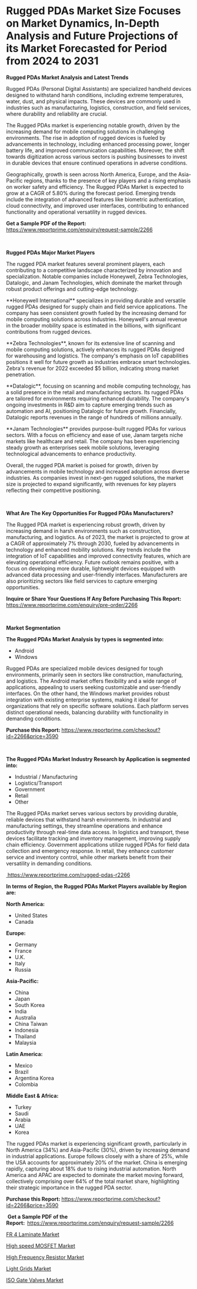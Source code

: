 <p><h1>Rugged PDAs Market Size Focuses on Market Dynamics, In-Depth Analysis and Future Projections of its Market Forecasted for Period from 2024 to 2031</h1></p><p><strong>Rugged PDAs Market Analysis and Latest Trends</strong></p>
<p><p>Rugged PDAs (Personal Digital Assistants) are specialized handheld devices designed to withstand harsh conditions, including extreme temperatures, water, dust, and physical impacts. These devices are commonly used in industries such as manufacturing, logistics, construction, and field services, where durability and reliability are crucial. </p><p>The Rugged PDAs market is experiencing notable growth, driven by the increasing demand for mobile computing solutions in challenging environments. The rise in adoption of rugged devices is fueled by advancements in technology, including enhanced processing power, longer battery life, and improved communication capabilities. Moreover, the shift towards digitization across various sectors is pushing businesses to invest in durable devices that ensure continued operations in adverse conditions.</p><p>Geographically, growth is seen across North America, Europe, and the Asia-Pacific regions, thanks to the presence of key players and a rising emphasis on worker safety and efficiency. The Rugged PDAs Market is expected to grow at a CAGR of 5.80% during the forecast period. Emerging trends include the integration of advanced features like biometric authentication, cloud connectivity, and improved user interfaces, contributing to enhanced functionality and operational versatility in rugged devices.</p></p>
<p><strong>Get a Sample PDF of the Report:&nbsp;</strong> <a href="https://www.reportprime.com/enquiry/request-sample/2266">https://www.reportprime.com/enquiry/request-sample/2266</a></p>
<p>&nbsp;</p>
<p><strong>Rugged PDAs Major Market Players</strong></p>
<p><p>The rugged PDA market features several prominent players, each contributing to a competitive landscape characterized by innovation and specialization. Notable companies include Honeywell, Zebra Technologies, Datalogic, and Janam Technologies, which dominate the market through robust product offerings and cutting-edge technology.</p><p>**Honeywell International** specializes in providing durable and versatile rugged PDAs designed for supply chain and field service applications. The company has seen consistent growth fueled by the increasing demand for mobile computing solutions across industries. Honeywell's annual revenue in the broader mobility space is estimated in the billions, with significant contributions from rugged devices.</p><p>**Zebra Technologies**, known for its extensive line of scanning and mobile computing solutions, actively enhances its rugged PDAs designed for warehousing and logistics. The company's emphasis on IoT capabilities positions it well for future growth as industries embrace smart technologies. Zebra's revenue for 2022 exceeded $5 billion, indicating strong market penetration.</p><p>**Datalogic**, focusing on scanning and mobile computing technology, has a solid presence in the retail and manufacturing sectors. Its rugged PDAs are tailored for environments requiring enhanced durability. The company's ongoing investments in R&D aim to capture emerging trends such as automation and AI, positioning Datalogic for future growth. Financially, Datalogic reports revenues in the range of hundreds of millions annually.</p><p>**Janam Technologies** provides purpose-built rugged PDAs for various sectors. With a focus on efficiency and ease of use, Janam targets niche markets like healthcare and retail. The company has been experiencing steady growth as enterprises seek mobile solutions, leveraging technological advancements to enhance productivity.</p><p>Overall, the rugged PDA market is poised for growth, driven by advancements in mobile technology and increased adoption across diverse industries. As companies invest in next-gen rugged solutions, the market size is projected to expand significantly, with revenues for key players reflecting their competitive positioning.</p></p>
<p>&nbsp;</p>
<p><strong>What Are The Key Opportunities For Rugged PDAs Manufacturers?</strong></p>
<p><p>The Rugged PDA market is experiencing robust growth, driven by increasing demand in harsh environments such as construction, manufacturing, and logistics. As of 2023, the market is projected to grow at a CAGR of approximately 7% through 2030, fueled by advancements in technology and enhanced mobility solutions. Key trends include the integration of IoT capabilities and improved connectivity features, which are elevating operational efficiency. Future outlook remains positive, with a focus on developing more durable, lightweight devices equipped with advanced data processing and user-friendly interfaces. Manufacturers are also prioritizing sectors like field services to capture emerging opportunities.</p></p>
<p><strong>Inquire or Share Your Questions If Any Before Purchasing This Report:</strong> <a href="https://www.reportprime.com/enquiry/pre-order/2266">https://www.reportprime.com/enquiry/pre-order/2266</a></p>
<p>&nbsp;</p>
<p><strong>Market Segmentation</strong></p>
<p><strong>The Rugged PDAs Market Analysis by types is segmented into:</strong></p>
<p><ul><li>Android</li><li>Windows</li></ul></p>
<p><p>Rugged PDAs are specialized mobile devices designed for tough environments, primarily seen in sectors like construction, manufacturing, and logistics. The Android market offers flexibility and a wide range of applications, appealing to users seeking customizable and user-friendly interfaces. On the other hand, the Windows market provides robust integration with existing enterprise systems, making it ideal for organizations that rely on specific software solutions. Each platform serves distinct operational needs, balancing durability with functionality in demanding conditions.</p></p>
<p><strong>Purchase this Report:&nbsp;</strong><a href="https://www.reportprime.com/checkout?id=2266&price=3590">https://www.reportprime.com/checkout?id=2266&price=3590</a></p>
<p>&nbsp;</p>
<p><strong>The Rugged PDAs Market Industry Research by Application is segmented into:</strong></p>
<p><ul><li>Industrial / Manufacturing</li><li>Logistics/Transport</li><li>Government</li><li>Retail</li><li>Other</li></ul></p>
<p><p>The Rugged PDAs market serves various sectors by providing durable, reliable devices that withstand harsh environments. In industrial and manufacturing settings, they streamline operations and enhance productivity through real-time data access. In logistics and transport, these devices facilitate tracking and inventory management, improving supply chain efficiency. Government applications utilize rugged PDAs for field data collection and emergency response. In retail, they enhance customer service and inventory control, while other markets benefit from their versatility in demanding conditions.</p></p>
<p><a href="https://www.reportprime.com/rugged-pdas-r2266">&nbsp;https://www.reportprime.com/rugged-pdas-r2266</a></p>
<p><strong>In terms of Region, the Rugged PDAs Market Players available by Region are:</strong></p>
<p>
    <p> <strong> North America: </strong>
        <ul>
            <li>United States</li>
            <li>Canada</li>
        </ul>
        </p> 
    <p> <strong> Europe: </strong>
        <ul>
            <li>Germany</li>
            <li>France</li>
            <li>U.K.</li>
            <li>Italy</li>
            <li>Russia</li>
        </ul>
        </p> 
    <p> <strong> Asia-Pacific: </strong>
        <ul>
            <li>China</li>
            <li>Japan</li>
            <li>South Korea</li>
            <li>India</li>
            <li>Australia</li>
            <li>China Taiwan</li>
            <li>Indonesia</li>
            <li>Thailand</li>
            <li>Malaysia</li>
        </ul>
        </p> 
    <p> <strong> Latin America: </strong>
        <ul>
            <li>Mexico</li>
            <li>Brazil</li>
            <li>Argentina Korea</li>
            <li>Colombia</li>
        </ul>
        </p> 
    <p> <strong> Middle East & Africa: </strong>
        <ul>
            <li>Turkey</li>
            <li>Saudi</li>
            <li>Arabia</li>
            <li>UAE</li>
            <li>Korea</li>
        </ul>
    </p>
    </p>
<p><p>The rugged PDAs market is experiencing significant growth, particularly in North America (34%) and Asia-Pacific (30%), driven by increasing demand in industrial applications. Europe follows closely with a share of 25%, while the USA accounts for approximately 20% of the market. China is emerging rapidly, capturing about 18% due to rising industrial automation. North America and APAC are expected to dominate the market moving forward, collectively comprising over 64% of the total market share, highlighting their strategic importance in the rugged PDA sector.</p></p>
<p><strong>Purchase this Report: </strong><a href="https://www.reportprime.com/checkout?id=2266&price=3590">https://www.reportprime.com/checkout?id=2266&price=3590</a></p>
<p>&nbsp;<strong>Get a Sample PDF of the Report:&nbsp;&nbsp;</strong><a href="https://www.reportprime.com/enquiry/request-sample/2266">https://www.reportprime.com/enquiry/request-sample/2266</a></p>
<p><strong></strong></p>
<p><p><a href="https://medium.com/@ashlyglover/global-fr-4-laminate-market-status-2024-2031-and-forecast-by-region-product-end-use-1266abbe7ff0">FR 4 Laminate Market</a></p><p><a href="https://github.com/LaurenHoover80/Market-Research-Report-List-1/blob/main/high-speed-mosfet-market.md">High speed MOSFET Market</a></p><p><a href="https://github.com/MariaWashington76/Market-Research-Report-List-1/blob/main/high-frequency-resistor-market.md">High Frequency Resistor Market</a></p><p><a href="https://www.linkedin.com/pulse/global-light-grids-industry-types-applications-market-players-9l1qf?trackingId=OJgndb8AQjap1mXi40L3RA%3D%3D">Light Grids Market</a></p><p><a href="https://issuu.com/reportprime-2/docs/iso-gate-valves-market-size-2030.pp_57e109e8b215a8">ISO Gate Valves Market</a></p></p>